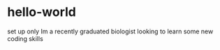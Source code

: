 # hello-world
set up only 
Im a recently graduated biologist looking to learn some new coding skills 
